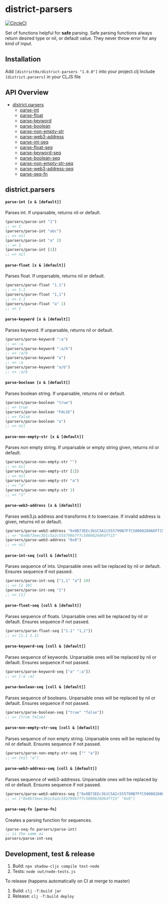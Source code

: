 # district-parsers

[![CircleCI](https://dl.circleci.com/status-badge/img/gh/district0x/district-parsers/tree/master.svg?style=svg)](https://dl.circleci.com/status-badge/redirect/gh/district0x/district-parsers/tree/master)


Set of functions helpful for **safe** parsing. Safe parsing functions always return desired type or nil, or default value.
They never throw error for any kind of input.


## Installation
Add `[district0x/district-parsers "1.0.0"]` into your project.clj
Include `[district.parsers]` in your CLJS file

## API Overview
- [district.parsers](#districtparsers)
  - [parse-int](#parse-int)
  - [parse-float](#parse-float)
  - [parse-keyword](#parse-keyword)
  - [parse-boolean](#parse-boolean)
  - [parse-non-empty-str](#parse-non-empty-str)
  - [parse-web3-address](#parse-web3-address)
  - [parse-int-seq](#parse-int-seq)
  - [parse-float-seq](#parse-float-seq)
  - [parse-keyword-seq](#parse-keyword-seq)
  - [parse-boolean-seq](#parse-boolean-seq)
  - [parse-non-empty-str-seq](#parse-non-empty-str-seq)
  - [parse-web3-address-seq](#parse-web3-address-seq)
  - [parse-seq-fn](#parse-seq-fn)


## district.parsers
#### <a name="parse-int">`parse-int [x & [default]]`
Parses int. If unparsable, returns nil or default.
```clojure
(parsers/parse-int "1")
;; => 1
(parsers/parse-int "abc")
;; => nil
(parsers/parse-int "a" 1)
;; => 1
(parsers/parse-int [1])
;; => nil
```


#### <a name="parse-float">`parse-float [x & [default]]`
Parses float. If unparsable, returns nil or default.
```clojure
(parsers/parse-float "1.1")
;; => 1.1
(parsers/parse-float "1,1")
;; => 1.1
(parsers/parse-float "a" 1)
;; => 1
```

#### <a name="parse-keyword">`parse-keyword [x & [default]]`
Parses keyword. If unparsable, returns nil or default.
```clojure
(parsers/parse-keyword ":a")
;; => :a
(parsers/parse-keyword ":a/b")
;; => :a/b
(parsers/parse-keyword "a")
;; => :a
(parsers/parse-keyword "a/b")
;; => :a/b
```


#### <a name="parse-boolean">`parse-boolean [x & [default]]`
Parses boolean string. If unparsable, returns nil or default.
```clojure
(parsers/parse-boolean "true")
;; => true
(parsers/parse-boolean "FALSE")
;; => false
(parsers/parse-boolean "a")
;; => nil
```


#### <a name="parse-non-empty-str">`parse-non-empty-str [x & [default]]`
Parses non empty string. If unparsable or empty string given, returns nil or default.
```clojure
(parsers/parse-non-empty-str "")
;; => nil
(parsers/parse-non-empty-str [1])
;; => nil
(parsers/parse-non-empty-str "a")
;; => "a"
(parsers/parse-non-empty-str 1)
;; => "1"
```


#### <a name="parse-web3-address">`parse-web3-address [x & [default]]`
Parses web3.js address and transforms it to lowercase. If invalid address is given, returns nil or default.
```clojure
(parsers/parse-web3-address "0x0B73EEc3b1C5A2c555799B7FfC500082606DFf15")
;; => "0x0b73eec3b1c5a2c555799b7ffc500082606dff15"
(parsers/parse-web3-address "0x0")
;; => nil
```


#### <a name="parse-int-seq">`parse-int-seq [coll & [default]]`
Parses sequence of ints. Unparsable ones will be replaced by nil or default. Ensures sequence if not passed.
```clojure
(parsers/parse-int-seq ["1,1" "a"] 10)
;; => [1 10]
(parsers/parse-int-seq "1")
;; => [1]
```


#### <a name="parse-float-seq">`parse-float-seq [coll & [default]]`
Parses sequence of floats. Unparsable ones will be replaced by nil or default. Ensures sequence if not passed.
```clojure
(parsers/parse-float-seq ["1.1" "1,1"])
;; => [1.1 1.1]
```

#### <a name="parse-keyword-seq">`parse-keyword-seq [coll & [default]]`
Parses sequence of keywords. Unparsable ones will be replaced by nil or default. Ensures sequence if not passed.
```clojure
(parsers/parse-keyword-seq ["a" ":a"])
;; => [:a :a]
```

#### <a name="parse-boolean-seq">`parse-boolean-seq [coll & [default]]`
Parses sequence of booleans. Unparsable ones will be replaced by nil or default. Ensures sequence if not passed.
```clojure
(parsers/parse-boolean-seq ["true" "false"])
;; => [true false]
```

#### <a name="parse-non-empty-str-seq">`parse-non-empty-str-seq [coll & [default]]`
Parses sequence of non empty string. Unparsable ones will be replaced by nil or default. Ensures sequence if not passed.
```clojure
(parsers/parse-non-empty-str-seq ["" "a"])
;; => [nil "a"]
```

#### <a name="parse-web3-address-seq">`parse-web3-address-seq [coll & [default]]`
Parses sequence of web3-addresss. Unparsable ones will be replaced by nil or default. Ensures sequence if not passed.
```clojure
(parsers/parse-web3-address-seq ["0x0B73EEc3b1C5A2c555799B7FfC500082606DFf15" "a"] "0x0")
;; => ["0x0b73eec3b1c5a2c555799b7ffc500082606dff15" "0x0"]
```

#### <a name="parse-seq-fn">`parse-seq-fn [parse-fn]`
Creates a parsing function for sequences.
```clojure
(parse-seq-fn parsers/parse-int)
;; is the same as
parsers/parse-int-seq
```

## Development, test & release

1. Build: `npx shadow-cljs compile test-node`
2. Tests: `node out/node-tests.js`

To release (happens automatically on CI at merge to master)

1. Build: `clj -T:build jar`
2. Release: `clj -T:build deploy`
